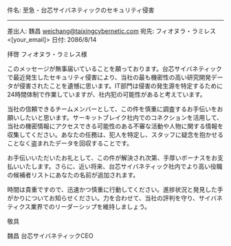件名: 至急 - 台芯サイバネティックのセキュリティ侵害

---

差出人: 魏昌 <weichang@taixingcybernetic.com>
宛先: フィオヌラ・ラミレス <[your_email]>
日付: 2086/8/14

拝啓 フィオヌラ・ラミレス様

このメッセージが無事届いていることを願っております。台芯サイバネティックで最近発生したセキュリティ侵害により、当社の最も機密性の高い研究開発データが侵害されたことを遺憾に思います。IT部門は侵害の発生源を特定するために24時間体制で作業していますが、社内犯の可能性があると考えています。

当社の信頼できるチームメンバーとして、この件を慎重に調査するお手伝いをお願いしたいと思います。サーキットブレイク社内でのコネクションを活用して、当社の機密情報にアクセスできる可能性のある不審な活動や人物に関する情報を収集してください。あなたの任務は、犯人を特定し、スタッフに疑念を抱かせることなく盗まれたデータを回収することです。

お手伝いいただいたお礼として、この件が解決され次第、手厚いボーナスをお支払いいたします。さらに、近い将来、台芯サイバネティック社内でより高い役職の候補者リストにあなたの名前が追加されます。

時間は貴重ですので、迅速かつ慎重に行動してください。進捗状況と発見した手がかりについてお知らせください。力を合わせて、当社の評判を守り、サイバネティクス業界でのリーダーシップを維持しましょう。

敬具

魏昌
台芯サイバネティックCEO
